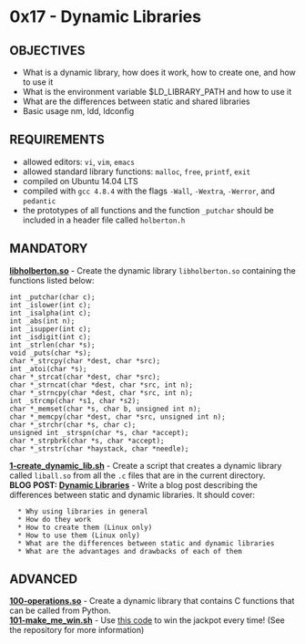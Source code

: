 # 0x17 - Dynamic Libraries

## OBJECTIVES  
   * What is a dynamic library, how does it work, how to create one, and how to use it
   * What is the environment variable $LD_LIBRARY_PATH and how to use it
   * What are the differences between static and shared libraries
   * Basic usage nm, ldd, ldconfig

## REQUIREMENTS  
   * allowed editors: `vi`, `vim`, `emacs`
   * allowed standard library functions: `malloc`, `free`, `printf`, `exit`
   * compiled on Ubuntu 14.04 LTS
   * compiled with `gcc 4.8.4` with the flags `-Wall`, `-Wextra`, `-Werror`, and `pedantic`
   * the prototypes of all functions and the function `_putchar` should be included in a header file called `holberton.h`

## MANDATORY  
**[libholberton.so](libholberton.so)** - Create the dynamic library `libholberton.so` containing the functions listed below:
```
int _putchar(char c);
int _islower(int c);
int _isalpha(int c);
int _abs(int n);
int _isupper(int c);
int _isdigit(int c);
int _strlen(char *s);
void _puts(char *s);
char *_strcpy(char *dest, char *src);
int _atoi(char *s);
char *_strcat(char *dest, char *src);
char *_strncat(char *dest, char *src, int n);
char *_strncpy(char *dest, char *src, int n);
int _strcmp(char *s1, char *s2);
char *_memset(char *s, char b, unsigned int n);
char *_memcpy(char *dest, char *src, unsigned int n);
char *_strchr(char *s, char c);
unsigned int _strspn(char *s, char *accept);
char *_strpbrk(char *s, char *accept);
char *_strstr(char *haystack, char *needle);
```   
**[1-create_dynamic_lib.sh](1-create_dynamic_lib.sh)** - Create a script that creates a dynamic library called `liball.so` from all the `.c` files that are in the current directory.  
**BLOG POST: [Dynamic Libraries](https://t.co/OfsVzSMf5r)** - Write a blog post describing the differences between static and dynamic libraries. It should cover:    

      * Why using libraries in general
      * How do they work
      * How to create them (Linux only)
      * How to use them (Linux only)
      * What are the differences between static and dynamic libraries
      * What are the advantages and drawbacks of each of them


## ADVANCED  
**[100-operations.so](100-operations.so)** - Create a dynamic library that contains C functions that can be called from Python.  
**[101-make_me_win.sh](101-make_me_win.sh)** - Use [this code](https://github.com/holbertonschool/0x17.c) to win the jackpot every time! (See the repository for more information)
